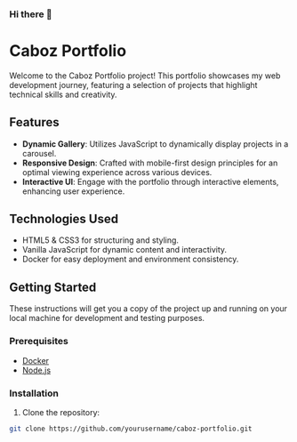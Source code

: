 ### Hi there 👋

# Caboz Portfolio

Welcome to the Caboz Portfolio project! This portfolio showcases my web development journey, featuring a selection of projects that highlight technical skills and creativity.

## Features

- **Dynamic Gallery**: Utilizes JavaScript to dynamically display projects in a carousel.
- **Responsive Design**: Crafted with mobile-first design principles for an optimal viewing experience across various devices.
- **Interactive UI**: Engage with the portfolio through interactive elements, enhancing user experience.

## Technologies Used

- HTML5 & CSS3 for structuring and styling.
- Vanilla JavaScript for dynamic content and interactivity.
- Docker for easy deployment and environment consistency.

## Getting Started

These instructions will get you a copy of the project up and running on your local machine for development and testing purposes.

### Prerequisites

- [Docker](https://www.docker.com/get-started)
- [Node.js](https://nodejs.org/en/)

### Installation

1. Clone the repository:
```bash
git clone https://github.com/yourusername/caboz-portfolio.git

